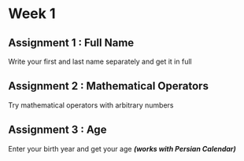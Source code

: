 # Week 1
## Assignment 1 : Full Name
Write your first and last name separately and get it in full

## Assignment 2 : Mathematical Operators
Try mathematical operators with arbitrary numbers

## Assignment 3 : Age
Enter your birth year and get your age ***(works with Persian Calendar)***